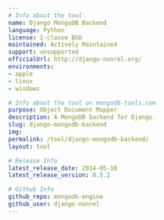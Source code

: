 ```yaml
---
# Info about the tool
name: Django MongoDB Backend
language: Python
license: 2-clause BSD
maintained: Actively Maintained
support: unsupported
officialUrl: http://django-nonrel.org/
environments:
- apple
- linux
- windows

# Info about the tool on mongodb-tools.com
purpose: Object Document Mapper
description: A MongoDB backend for Django.
slug: django-mongodb-backend
img: 
permalink: /tool/django-mongodb-backend/
layout: tool

# Release Info
latest_release_date: 2014-05-18
latest_release_version: 0.5.2

# Github Info
github_repo: mongodb-engine
github_user: django-nonrel
---
```



